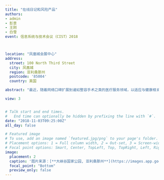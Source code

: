 ```yaml
---
title: "在线日记和风险产品"
authors:
- admin
- 彭景
- 王刚
- 白雪
event: 信息系统与技术会议（CIST）2018



location: "凤凰城会展中心"
address:
  street: 100 North Third Street
  city: 凤凰城
  region: 亚利桑那州
  postcode: '85004'
  country: 美国

abstract: "最近，随着网络口碑扩展到诸如整容手术之类的医疗服务领域，以适应与健康相关的特征，一些新颖的网络口碑形式已经被开发出来，例如在线日记。在线日记通过一系列连续的帖子，记录了患者手术后的恢复进度。与之前文献中研究的单篇商品评论不同，在线日记的独特结构和嵌入的动态信息可能从根本上改变消费者收集和解释信息的方式。此外，由于整容手术潜在的人身伤害和永久性损害，其感知风险和服务提供者--医院的质量对于消费者的决定至关重要。这项研究采用实证研究的方法，调查了在线日记对整容手术销售的影响，以及手术的感知风险和医院质量对这一影响的调节作用。结果显示，这种带有连续帖子的在线日记可以显着提高销售量。有趣的是，在线日记对于低质量医院的手术销量影响更大。相反，对于高质量医院提供的低风险手术，在线日记对于销量没有显著影响。而对于高风险手术，无论其提供者是低质量还是高质量医院，在线日记对于手术销量都有显著影响。这些结果加深了我们对于在线日记，网络口碑的新格式及其与感知风险和服务提供商质量相互作用的理解。这项研究还为在线平台的商品评论提供了重要的实践意义。"

view: 3


# Talk start and end times.
#   End time can optionally be hidden by prefixing the line with `#`.
date: "2018-11-03T09:25:00Z"
all_day: false

# Featured image
# To use, add an image named `featured.jpg/png` to your page's folder.
# Placement options: 1 = Full column width, 2 = Out-set, 3 = Screen-width
# Focal point options: Smart, Center, TopLeft, Top, TopRight, Left, Right, BottomLeft, Bottom, BottomRight
image:
  placement: 2
  caption: '图片来源：[**大峡谷国家公园, 亚利桑那州**](https://images.app.goo.gl/kwqgqNfEAAwjFmuAA)'
  focal_point: "Bottom"
  preview_only: false
---
```






